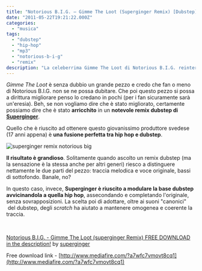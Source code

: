 ```yaml
---
title: "Notorious B.I.G. – Gimme The Loot (Superginger Remix) [Dubstep]"
date: "2011-05-22T19:21:22.000Z"
categories:
  - "musica"
tags:
  - "dubstep"
  - "hip-hop"
  - "mp3"
  - "notorious-b-i-g"
  - "remix"
description: "La celeberrima Gimme The Loot di Notorious B.I.G. reinterpretata in maniera eccezionale in chiave dubstep dal giovanissimo Superginger."
---
```


_Gimme The Loot_ è senza dubbio un grande pezzo e credo che fan o meno di Notorious B.I.G. non se ne possa dubitare. Che poi questo pezzo si possa a dirittura migliorare penso lo credano in pochi (per i fan sicuramente sarà un'eresia). Beh, se non vogliamo dire che è stato migliorato, certamente possiamo dire che è stato **arricchito** in un **notevole remix dubstep di [Superginger](http://www.facebook.com/supergingermusic "fan page superginger")**.

Quello che è riuscito ad ottenere questo giovanissimo produttore svedese (17 anni appena) è **una fusione perfetta tra hip hop e dubstep**.

![](https://enricodeleo.s3.eu-south-1.amazonaws.com/uploads/2011/05/540.jpg "superginger remix notorious big")

**Il risultato è grandioso**. Solitamente quando ascolto un remix dubstep (ma la sensazione è la stessa anche per altri generi) riesco a distinguere nettamente le due parti del pezzo: traccia melodica e voce originale, bassi di sottofondo. Banale, no?

In questo caso, invece, **Superginger è riuscito a modulare la base dubstep avvicinandola a quella hip hop**, assecondando e completando l'originale, senza sovrapposizioni. La scelta poi di adottare, oltre ai suoni "canonici"  del dubstep, degli _scratch_ ha aiutato a mantenere omogenea e coerente la traccia.

 

  [Notorious B.I.G. - Gimme The Loot (superginger Remix) FREE DOWNLOAD in the description!](http://soundcloud.com/superginger/notorious-b-i-g-gimme-the-loot) by [superginger](http://soundcloud.com/superginger)

Free download link - [http://www.mediafire.com/?a7wfc7vmovt8cq1](http://www.mediafire.com/?a7wfc7vmovt8cq1)
